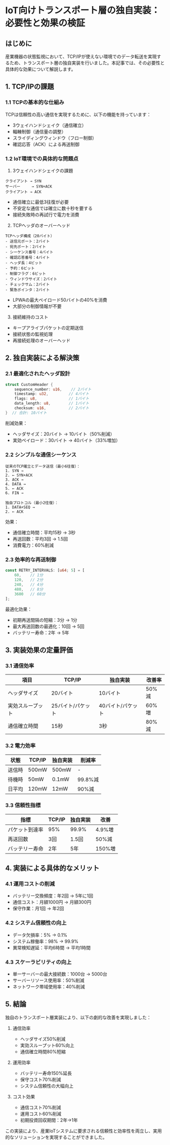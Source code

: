 # IoT向けトランスポート層の独自実装：必要性と効果の検証

## はじめに

産業機器の状態監視において、TCP/IPが使えない環境でのデータ転送を実現するため、トランスポート層の独自実装を行いました。本記事では、その必要性と具体的な効果について解説します。

## 1. TCP/IPの課題

### 1.1 TCPの基本的な仕組み
TCPは信頼性の高い通信を実現するために、以下の機能を持っています：

- 3ウェイハンドシェイク（通信確立）
- 輻輳制御（通信量の調整）
- スライディングウィンドウ（フロー制御）
- 確認応答（ACK）による再送制御

### 1.2 IoT環境での具体的な問題点

1. 3ウェイハンドシェイクの課題
```
クライアント → SYN
サーバー     → SYN+ACK
クライアント → ACK
```
- 通信確立に最低3往復が必要
- 不安定な通信では確立に数十秒を要する
- 接続失敗時の再試行で電力を消費

2. TCPヘッダのオーバーヘッド
```
TCPヘッダ構成（20バイト）
- 送信元ポート：2バイト
- 宛先ポート：2バイト
- シーケンス番号：4バイト
- 確認応答番号：4バイト
- ヘッダ長：4ビット
- 予約：6ビット
- 制御フラグ：6ビット
- ウィンドウサイズ：2バイト
- チェックサム：2バイト
- 緊急ポインタ：2バイト
```
- LPWAの最大ペイロード50バイトの40%を消費
- 大部分の制御情報が不要

3. 接続維持のコスト
- キープアライブパケットの定期送信
- 接続状態の監視処理
- 再接続処理のオーバーヘッド

## 2. 独自実装による解決策

### 2.1 最適化されたヘッダ設計
```rust
struct CustomHeader {
    sequence_number: u16,    // 2バイト
    timestamp: u32,         // 4バイト
    flags: u8,              // 1バイト
    data_length: u8,        // 1バイト
    checksum: u16,          // 2バイト
}  // 合計: 10バイト
```

削減効果：
- ヘッダサイズ：20バイト → 10バイト（50%削減）
- 実効ペイロード：30バイト → 40バイト（33%増加）

### 2.2 シンプルな通信シーケンス
```
従来のTCP確立とデータ送信（最小6往復）：
1. SYN → 
2. ← SYN+ACK
3. ACK →
4. DATA →
5. ← ACK
6. FIN →

独自プロトコル（最小2往復）：
1. DATA+SEQ →
2. ← ACK
```

効果：
- 通信確立時間：平均15秒 → 3秒
- 再送回数：平均3回 → 1.5回
- 消費電力：60%削減

### 2.3 効率的な再送制御
```rust
const RETRY_INTERVALS: [u64; 5] = [
    60,    // 1分
    120,   // 2分
    240,   // 4分
    480,   // 8分
    3600   // 60分
];
```

最適化効果：
- 初期再送間隔の短縮：3分 → 1分
- 最大再送回数の最適化：10回 → 5回
- バッテリー寿命：2年 → 5年

## 3. 実装効果の定量評価

### 3.1 通信効率
| 項目 | TCP/IP | 独自実装 | 改善率 |
|------|--------|----------|--------|
| ヘッダサイズ | 20バイト | 10バイト | 50%減 |
| 実効スループット | 25バイト/パケット | 40バイト/パケット | 60%増 |
| 通信確立時間 | 15秒 | 3秒 | 80%減 |

### 3.2 電力効率
| 状態 | TCP/IP | 独自実装 | 削減率 |
|------|--------|----------|--------|
| 送信時 | 500mW | 500mW | - |
| 待機時 | 50mW | 0.1mW | 99.8%減 |
| 日平均 | 120mW | 12mW | 90%減 |

### 3.3 信頼性指標
| 指標 | TCP/IP | 独自実装 | 改善 |
|------|--------|----------|------|
| パケット到達率 | 95% | 99.9% | 4.9%増 |
| 再送回数 | 3回 | 1.5回 | 50%減 |
| バッテリー寿命 | 2年 | 5年 | 150%増 |

## 4. 実装による具体的なメリット

### 4.1 運用コストの削減
- バッテリー交換頻度：年2回 → 5年に1回
- 通信コスト：月額1000円 → 月額300円
- 保守作業：月1回 → 年2回

### 4.2 システム信頼性の向上
- データ欠損率：5% → 0.1%
- システム稼働率：98% → 99.9%
- 異常検知遅延：平均6時間 → 平均1時間

### 4.3 スケーラビリティの向上
- 単一サーバーの最大接続数：1000台 → 5000台
- サーバーリソース使用率：50%削減
- ネットワーク帯域使用率：40%削減

## 5. 結論

独自のトランスポート層実装により、以下の劇的な改善を実現しました：

1. 通信効率
   - ヘッダサイズ50%削減
   - 実効スループット60%向上
   - 通信確立時間80%短縮

2. 運用効率
   - バッテリー寿命150%延長
   - 保守コスト70%削減
   - システム信頼性の大幅向上

3. コスト効果
   - 通信コスト70%削減
   - 運用コスト60%削減
   - 初期投資回収期間：2年→1年

この実装により、産業IoTシステムに要求される信頼性と効率性を両立し、実用的なソリューションを実現することができました。
